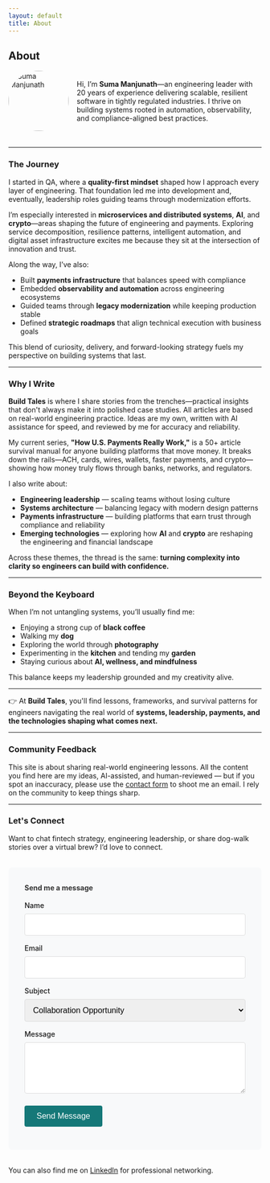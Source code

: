 ```yaml
---
layout: default
title: About
---
```

## About

<div style="display: flex; align-items: center; gap: 1rem; margin-bottom: 2rem;">
  <img src="{{ '/assets/images/ghibli-avatar.png' | relative_url }}" alt="Suma Manjunath" 
       width="120" height="120" style="border-radius: 50%; object-fit: cover;">
  <div>
    <p>Hi, I’m <strong>Suma Manjunath</strong>—an engineering leader with 20 years of experience delivering scalable, resilient software in tightly regulated industries. I thrive on building systems rooted in automation, observability, and compliance-aligned best practices.</p>
  </div>
</div>

---

### The Journey

I started in QA, where a **quality-first mindset** shaped how I approach every layer of engineering. That foundation led me into development and, eventually, leadership roles guiding teams through modernization efforts.

I’m especially interested in **microservices and distributed systems**, **AI**, and **crypto**—areas shaping the future of engineering and payments. Exploring service decomposition, resilience patterns, intelligent automation, and digital asset infrastructure excites me because they sit at the intersection of innovation and trust.

Along the way, I’ve also:
- Built **payments infrastructure** that balances speed with compliance
- Embedded **observability and automation** across engineering ecosystems
- Guided teams through **legacy modernization** while keeping production stable
- Defined **strategic roadmaps** that align technical execution with business goals

This blend of curiosity, delivery, and forward-looking strategy fuels my perspective on building systems that last.

---

### Why I Write

**Build Tales** is where I share stories from the trenches—practical insights that don't always make it into polished case studies. All articles are based on real-world engineering practice. Ideas are my own, written with AI assistance for speed, and reviewed by me for accuracy and reliability.

My current series, **"How U.S. Payments Really Work,"** is a 50+ article survival manual for anyone building platforms that move money. It breaks down the rails—ACH, cards, wires, wallets, faster payments, and crypto—showing how money truly flows through banks, networks, and regulators.

I also write about:
- **Engineering leadership** — scaling teams without losing culture
- **Systems architecture** — balancing legacy with modern design patterns
- **Payments infrastructure** — building platforms that earn trust through compliance and reliability
- **Emerging technologies** — exploring how **AI** and **crypto** are reshaping the engineering and financial landscape

Across these themes, the thread is the same: **turning complexity into clarity so engineers can build with confidence.**

---

### Beyond the Keyboard
When I’m not untangling systems, you’ll usually find me:
- Enjoying a strong cup of **black coffee**
- Walking my **dog**
- Exploring the world through **photography**
- Experimenting in the **kitchen** and tending my **garden**
- Staying curious about **AI, wellness, and mindfulness**

This balance keeps my leadership grounded and my creativity alive.

---

👉 At **Build Tales**, you'll find lessons, frameworks, and survival patterns for engineers navigating the real world of **systems, leadership, payments, and the technologies shaping what comes next.**

---

### Community Feedback

This site is about sharing real-world engineering lessons. All the content you find here are my ideas, AI-assisted, and human-reviewed — but if you spot an inaccuracy, please use the [contact form](#contact-form) to shoot me an email. I rely on the community to keep things sharp.

---

### Let's Connect

Want to chat fintech strategy, engineering leadership, or share dog-walk stories over a virtual brew? I’d love to connect.

<div id="contact-form" style="background: #f8f9fa; padding: 2rem; border-radius: 8px; margin: 2rem 0;">
  <h4 style="margin-top: 0; color: #333;">Send me a message</h4>
  <form action="https://formspree.io/f/xblkbevy" method="POST" style="max-width: 500px;">
    <div style="margin-bottom: 1rem;">
      <label for="name" style="display: block; margin-bottom: 0.5rem; font-weight: 500;">Name</label>
      <input type="text" name="name" id="name" required style="width: 100%; padding: 0.75rem; border: 1px solid #ddd; border-radius: 4px; font-size: 1rem;">
    </div>
    <div style="margin-bottom: 1rem;">
      <label for="email" style="display: block; margin-bottom: 0.5rem; font-weight: 500;">Email</label>
      <input type="email" name="email" id="email" required style="width: 100%; padding: 0.75rem; border: 1px solid #ddd; border-radius: 4px; font-size: 1rem;">
    </div>
    <div style="margin-bottom: 1rem;">
      <label for="subject" style="display: block; margin-bottom: 0.5rem; font-weight: 500;">Subject</label>
      <select name="subject" id="subject" style="width: 100%; padding: 0.75rem; border: 1px solid #ddd; border-radius: 4px; font-size: 1rem;">
        <option value="Collaboration">Collaboration Opportunity</option>
        <option value="Fintech Discussion">Fintech/Payments Discussion</option>
        <option value="Engineering Leadership">Engineering Leadership</option>
        <option value="Speaking">Speaking Opportunity</option>
        <option value="General">General Inquiry</option>
      </select>
    </div>
    <div style="margin-bottom: 1.5rem;">
      <label for="message" style="display: block; margin-bottom: 0.5rem; font-weight: 500;">Message</label>
      <textarea name="message" id="message" rows="4" required style="width: 100%; padding: 0.75rem; border: 1px solid #ddd; border-radius: 4px; font-size: 1rem; resize: vertical;"></textarea>
    </div>
    <button type="submit" class="g-recaptcha" data-sitekey="6Le2g6crAAAAABrTyFxjbc5sCYhgnUs0Nnxuicwf" data-callback="onSubmit" data-action="submit" style="background: #157878; color: white; padding: 0.75rem 1.5rem; border: none; border-radius: 4px; font-size: 1rem; cursor: pointer; font-weight: 500;">Send Message</button>
  </form>
</div>

You can also find me on [LinkedIn](https://linkedin.com/in/sumamanjunath) for professional networking.
